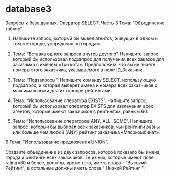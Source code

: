 # database3
Запросы к базе данных. Оператор SELECT. Часть 3
Тема: “Объединение таблиц”.
1. Напишите запрос, который бы вывел агентов, живущих в одном и том же городе, упорядочив по городам.

2. Тема: “Вставка одного запроса внутрь другого”.
Напишите запрос, который бы использовал подзапрос для получения всех заказов для заказчика с именем «Три кота». Предположим, что вы не знаете номера этого заказчика, указываемого в поле ID_Заказчик.

3. Тема: “Подзапросы”.
Напишите команду SELECT, использующую подзапрос,  и которая выберет имена и номера всех заказчиков с максимальными для их городов рейтингами.

4. Тема: “Использование оператора EXISTS”.
Напишите запрос, который бы использовал оператор EXISTS для извлечения всех агентов, которые имеют заказчиков с рейтингом, равным 60.

5. Тема: “Использование операторов ANY, ALL, SOME”.
Напишите запрос, который бы выбирал всех заказчиков, чьи рейтинги равны или больше чем любой (ANY) рейтинг заказчика «Мясокомбинат».

6 Тема: “Использование предложения  UNION”.

Создайте объединение из двух запросов, которое показало бы имена, города и рейтинги всех заказчиков. Те из них, которые имеют поле rating=60 и более, должны, кроме того, иметь слова - "Высокий Рейтинг", а остальные должны иметь слова " Низкий Рейтинг ".
